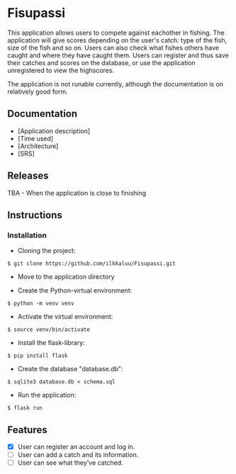# Fisupassi

This application allows users to compete against eachother in fishing. The application will give scores depending on the user's catch: type of the fish, size of the fish and so on. Users can also check what fishes others have caught and where they have caught them. Users can register and thus save their catches and scores on the database, or use the application unregistered to view the highscores.  

The application is not runable currently, although the documentation is on relatively good form. 

## Documentation
* [Application description]
* [Time used]
* [Architecture]
* [SRS]
## Releases
TBA - When the application is close to finishing  

## Instructions
### Installation
- Cloning the project: 
```
$ git clone https://github.com/ilkkaluu/Fisupassi.git
```

- Move to the application directory

- Create the Python-virtual environment: 
```
$ python -m venv venv
```

- Activate the virtual environment: 
```
$ source venv/bin/activate
```

- Install the flask-library: 
```
$ pip install flask
```

- Create the database "database.db": 
```
$ sqlite3 database.db < schema.sql
```

- Run the application: 
```
$ flask run
```

## Features
- [x] User can register an account and log in.
- [ ] User can add a catch and its information.
- [ ] User can see what they've catched.
